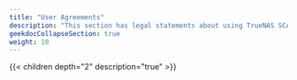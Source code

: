 ```yaml
---
title: "User Agreements"
description: "This section has legal statements about using TrueNAS SCALE and other general software notices."
geekdocCollapseSection: true
weight: 10
---
```


{{< children depth="2" description="true" >}}
